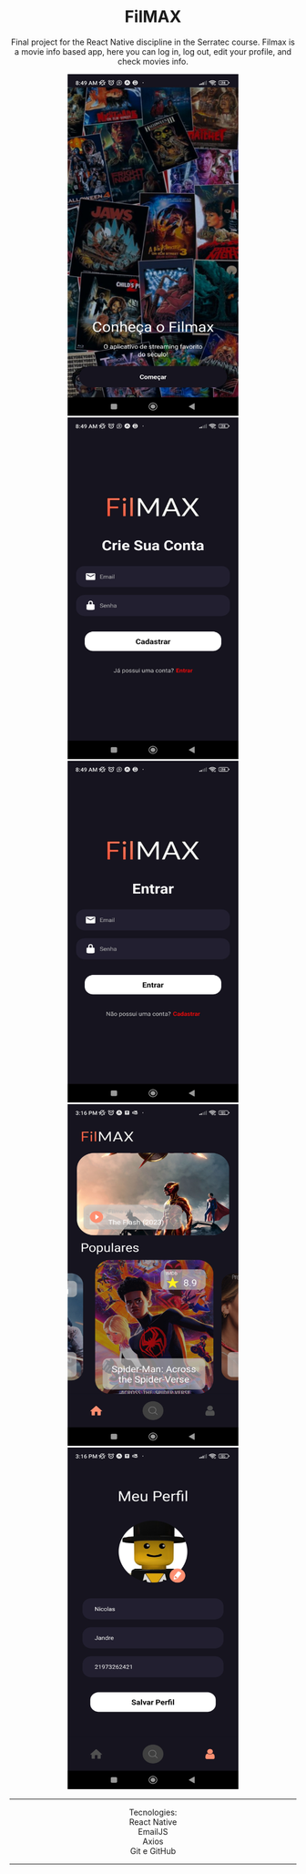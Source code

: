 <h1 align="center">FilMAX</h1>

<p align="center">Final project for the React Native discipline in the Serratec course. Filmax is a movie info based app, here you can log in, log out, edit your profile, and check movies info.

<p align="center">
<img src="./.github/preview1.jpg" alt="Tela 'Começar' do aplicativo" width="300" height="600">
<img src="./.github/preview2.jpg" alt="Tela de criar conta" width="300" height="600">
<img src="./.github/preview3.jpg" alt="Tela meu perfil do aplicativo" width="300" height="600">
<img src="./.github/preview4.jpg" alt="Tela de login" width="300" height="600">
<img src="./.github/preview5.jpg" alt="Tela home do aplicativo" width="300" height="600">
</p>
<hr>
<p align="center">Tecnologies:
<br>React Native
<br>EmailJS
<br>Axios
<br>Git e GitHub</p>
<hr>
